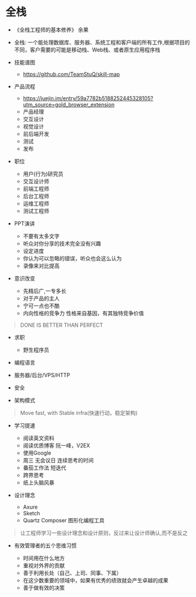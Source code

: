 # 全栈

- 《全栈工程师的基本修养》 余果
- 全栈: 一个能处理数据库、服务器、系统工程和客户端的所有工作,根据项目的不同，客户需要的可能是移动栈、Web栈、或者原生应用程序栈

- 技能谱图
  - <https://github.com/TeamStuQ/skill-map>

- 产品流程

  - <https://juejin.im/entry/59a7782b5188252445328105?utm_source=gold_browser_extension>
  - 产品经理
  - 交互设计
  - 视觉设计
  - 前后端开发
  - 测试
  - 发布

- 职位

  - 用户(行为)研究员
  - 交互设计师
  - 前端工程师
  - 后台工程师
  - 运维工程师
  - 测试工程师

- PPT演讲

  - 不要有太多文字
  - 听众对你分享的技术完全没有兴趣
  - 设定进度
  - 你认为可以忽略的错误，听众也会这么认为
  - 录像来对比提高

- 意识改变

  - 先精后广,一专多长
  - 对于产品的主人
  - 宁可一点也不酷
  - 内向性格的竞争力 性格来自基因，有其独特竞争价值

> DONE IS BETTER THAN PERFECT

- 求职

  - 野生程序员

- 编程语言

- 服务器/后台/VPS/HTTP

- 安全

- 架构模式

> Move fast, with Stable infra(快速行动，稳定架构)

- 学习提速

  - 阅读英文资料
  - 阅读优质博客 阮一峰，V2EX
  - 使用Google
  - 周三 无会议日 连续思考的时间
  - 番茄工作法 短迭代
  - 跨界思考
  - 纸上头脑风暴

- 设计理念

  - Axure
  - Sketch
  - Quartz Composer 图形化编程工具

> 让工程师学习一些设计理念和设计原则，反过来让设计师确认,而不是反之

- 有效管理者的五个思维习惯

  - 时间用在什么地方
  - 重视对外界的贡献
  - 善于利用长处（自己、上司、同事、下属）
  - 在这少数重要的领域中，如果有优秀的绩效就会产生卓越的成果
  - 善于做有效的决策
